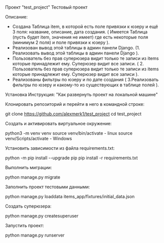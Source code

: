 Проект "test_project"
Тестовый проект

Описание:
- Создана Таблица item, в которой есть поле привязки к юзеру и ещё 3 поля: название, описание, дата создания. ( Имеется Таблица (пусть будет item, значения не имеет) где есть некоторые поля (минимум 2 поля) и поле привязки к юзеру ).
- Реализован вывод этой таблицы в админ панели Django. (1. Реализовать вывод этой таблицы в админ панели Django ).
- Пользователь без прав суперюзера видит только те записи из items которые принадлежит ему. Суперюзер видит все записи. ( 2. Пользователь без прав суперюзера видит только те записи из items которые принадлежит ему. Суперюзер видит все записи ).
- Реализованы фильтры по юзеру и по дате создания ( 3.Реализовать фильтры по юзеру и какому-то из существующих в таблице полей ).

Установка
Инструкция: "Как развернуть проект на локальной машине"

Клонировать репозиторий и перейти в него в командной строке:

git clone https://github.com/alexmerk1/test_project
cd test_project

Cоздать и активировать виртуальное окружение:

python3 -m venv venv
source venv/bin/activate - linux
source venv/Scripts/activate - Windows

Установить зависимости из файла requirements.txt:

python -m pip install --upgrade pip
pip install -r requirements.txt

Выполнить миграции:

python manage.py migrate

Заполнить проект тестовыми данными:

python manage.py loaddata items_app/fixtures/initial_data.json

Создать суперюзера:

python manage.py createsuperuser

Запустить проект:

python manage.py runserver
